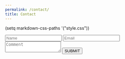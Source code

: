 ```yaml
---
permalink: /contact/
title: Contact
---
```


(setq markdown-css-paths '("style.css"))

<form>      
  <input name="name" type="text" class="feedback-input" placeholder="Name" required/>   
  <input name="email" type="text" class="feedback-input" placeholder="Email" requires/>
  <textarea name="text" class="feedback-input" placeholder="Comment" required></textarea>
  <input type="submit" value="SUBMIT"/>
</form>

